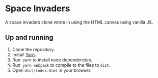 # Space Invaders
A space invaders clone wrote in using the HTML canvas using vanilla JS.

## Up and running
1) Clone the repository.
2) Install [Yarn](https://yarnpkg.com/lang/en/docs/install/).
3) Run: `yarn` to install node dependencies.
4) Run: `yarn webpack` to compile to the files to `dist`.
5) Open `dist/index.html` in your browser.
